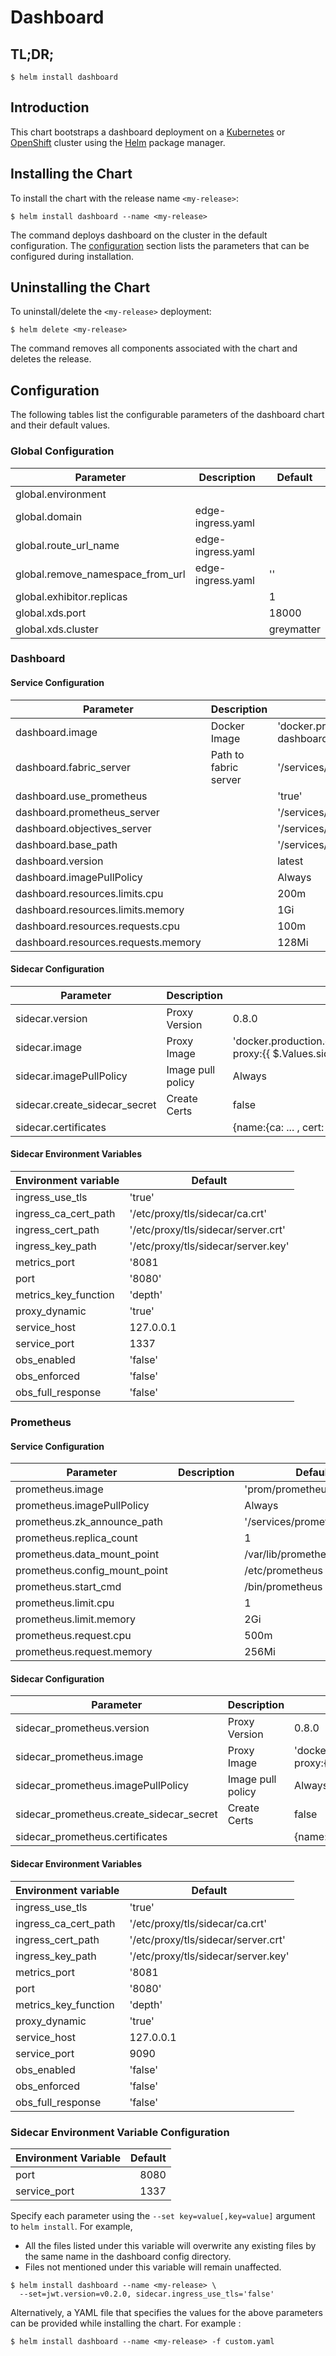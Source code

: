# Dashboard

## TL;DR;

```console
$ helm install dashboard
```

## Introduction

This chart bootstraps a dashboard deployment on a [Kubernetes](http://kubernetes.io) or [OpenShift](https://www.openshift.com/) cluster using the [Helm](https://helm.sh) package manager.

## Installing the Chart

To install the chart with the release name `<my-release>`:

```console
$ helm install dashboard --name <my-release>
```

The command deploys dashboard on the cluster in the default configuration. The [configuration](#configuration) section lists the parameters that can be configured during installation.

## Uninstalling the Chart

To uninstall/delete the `<my-release>` deployment:

```console
$ helm delete <my-release>
```

The command removes all components associated with the chart and deletes the release.

## Configuration

The following tables list the configurable parameters of the dashboard chart and their default values.

### Global Configuration

| Parameter                        | Description       | Default    |
| -------------------------------- | ----------------- | ---------- |
| global.environment               |                   |            |
| global.domain                    | edge-ingress.yaml |            |
| global.route_url_name            | edge-ingress.yaml |            |
| global.remove_namespace_from_url | edge-ingress.yaml | ''         |
| global.exhibitor.replicas        |                   | 1          |
| global.xds.port                  |                   | 18000      |
| global.xds.cluster               |                   | greymatter |

### Dashboard

#### Service Configuration

| Parameter                           | Description           | Default                                                            |
| ----------------------------------- | --------------------- | ------------------------------------------------------------------ |
| dashboard.image                     | Docker Image          | 'docker.production.deciphernow.com/deciphernow/gm-dashboard:2.5.0' |
| dashboard.fabric_server             | Path to fabric server | '/services/catalog/0.3.6/'                                         |
| dashboard.use_prometheus            |                       | 'true'                                                             |
| dashboard.prometheus_server         |                       | '/services/prometheus/2.7.1/api/v1/'                               |
| dashboard.objectives_server         |                       | '/services/slo/0.4.0/'                                             |
| dashboard.base_path                 |                       | '/services/dashboard/latest'                                       |
| dashboard.version                   |                       | latest                                                             |
| dashboard.imagePullPolicy           |                       | Always                                                             |
| dashboard.resources.limits.cpu      |                       | 200m                                                               |
| dashboard.resources.limits.memory   |                       | 1Gi                                                                |
| dashboard.resources.requests.cpu    |                       | 100m                                                               |
| dashboard.resources.requests.memory |                       | 128Mi                                                              |

#### Sidecar Configuration

| Parameter                     | Description       | Default                                                                                 |
| ----------------------------- | ----------------- | --------------------------------------------------------------------------------------- |
| sidecar.version               | Proxy Version     | 0.8.0                                                                                   |
| sidecar.image                 | Proxy Image       | 'docker.production.deciphernow.com/deciphernow/gm-proxy:{{ $.Values.sidecar.version }}' |
| sidecar.imagePullPolicy       | Image pull policy | Always                                                                                  |
| sidecar.create_sidecar_secret | Create Certs      | false                                                                                   |
| sidecar.certificates          |                   | {name:{ca: ... , cert: ... , key ...}}                                                  |

#### Sidecar Environment Variables

| Environment variable | Default                             |
| -------------------- | ----------------------------------- |
| ingress_use_tls      | 'true'                              |
| ingress_ca_cert_path | '/etc/proxy/tls/sidecar/ca.crt'     |
| ingress_cert_path    | '/etc/proxy/tls/sidecar/server.crt' |
| ingress_key_path     | '/etc/proxy/tls/sidecar/server.key' |
| metrics_port         | '8081                               |
| port                 | '8080'                              |
| metrics_key_function | 'depth'                             |
| proxy_dynamic        | 'true'                              |
| service_host         | 127.0.0.1                           |
| service_port         | 1337                                |
| obs_enabled          | 'false'                             |
| obs_enforced          | 'false'                             |
| obs_full_response    | 'false'                             |

### Prometheus

#### Service Configuration

| Parameter                     | Description | Default                      |
| ----------------------------- | ----------- | ---------------------------- |
| prometheus.image              |             | 'prom/prometheus:v2.7.1'     |
| prometheus.imagePullPolicy    |             | Always                       |
| prometheus.zk_announce_path   |             | '/services/prometheus/2.7.1' |
| prometheus.replica_count      |             | 1                            |
| prometheus.data_mount_point   |             | /var/lib/prometheus/data     |
| prometheus.config_mount_point |             | /etc/prometheus              |
| prometheus.start_cmd          |             | /bin/prometheus              |
| prometheus.limit.cpu          |             | 1                            |
| prometheus.limit.memory       |             | 2Gi                          |
| prometheus.request.cpu        |             | 500m                         |
| prometheus.request.memory     |             | 256Mi                        |

#### Sidecar Configuration

| Parameter                                | Description       | Default                                                        |
| ---------------------------------------- | ----------------- | -------------------------------------------------------------- |
| sidecar_prometheus.version               | Proxy Version     | 0.8.0                                                          |
| sidecar_prometheus.image                 | Proxy Image       | 'docker.production.deciphernow.com/deciphernow/gm-proxy:{{ $.Values.sidecar.version }}' |
| sidecar_prometheus.imagePullPolicy       | Image pull policy | Always                                                         |
| sidecar_prometheus.create_sidecar_secret | Create Certs      | false                                                          |
| sidecar_prometheus.certificates          |                   | {name:{ca: ... , cert: ... , key ...}}                         |

#### Sidecar Environment Variables

| Environment variable | Default                             |
| -------------------- | ----------------------------------- |
| ingress_use_tls      | 'true'                              |
| ingress_ca_cert_path | '/etc/proxy/tls/sidecar/ca.crt'     |
| ingress_cert_path    | '/etc/proxy/tls/sidecar/server.crt' |
| ingress_key_path     | '/etc/proxy/tls/sidecar/server.key' |
| metrics_port         | '8081                               |
| port                 | '8080'                              |
| metrics_key_function | 'depth'                             |
| proxy_dynamic        | 'true'                              |
| service_host         | 127.0.0.1                           |
| service_port         | 9090                                |
| obs_enabled          | 'false'                             |
| obs_enforced          | 'false'                             |
| obs_full_response    | 'false'                             |

### Sidecar Environment Variable Configuration

| Environment Variable | Default |
| -------------------- | ------: |
| port                 |    8080 |
| service_port         |    1337 |

Specify each parameter using the `--set key=value[,key=value]` argument to `helm install`. For example,

- All the files listed under this variable will overwrite any existing files by the same name in the dashboard config directory.
- Files not mentioned under this variable will remain unaffected.

```console
$ helm install dashboard --name <my-release> \
  --set=jwt.version=v0.2.0, sidecar.ingress_use_tls='false'
```

Alternatively, a YAML file that specifies the values for the above parameters can be provided while installing the chart. For example :

```console
$ helm install dashboard --name <my-release> -f custom.yaml
```

